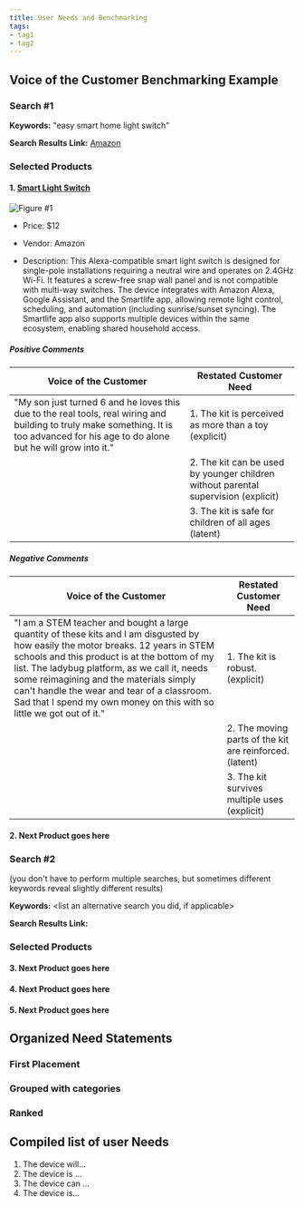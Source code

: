 ```yaml
---
title: User Needs and Benchmarking
tags:
- tag1
- tag2
---
```


## Voice of the Customer Benchmarking Example

### Search #1 

**Keywords:** "easy smart home light switch"

**Search Results Link:** [Amazon](https://www.amazon.com/s?k=smart+light+switch+without+wiring&hvadid=695446421747&hvdev=c&hvexpln=67&hvlocphy=9052798&hvnetw=g&hvocijid=17039396217182763043--&hvqmt=e&hvrand=17039396217182763043&hvtargid=kwd-868618125747&hydadcr=16968_13415660&mcid=528728187e7f399d8790b7e0d9b3419f&tag=googhydr-20&ref=pd_sl_7iexi8nbui_e_p67)
### Selected Products

#### 1. [Smart Light Switch](https://www.amazon.com/Switch-Assistant-Control-Required-Neutral/dp/B0B1HQJ56C/ref=sr_1_2_sspa?dib=eyJ2IjoiMSJ9.7R5YQQJFR_1Jxp2PtprGNvmVkJCaK0vGD9r6uKyRzCMBVusz9LvQGR7jE4jWeal8JU6eAwW32Ogvazn0hXS3_RXtRnv7nFp9n2vZbK_k7T1zR4g6wQjCF_BRDGUdTlwAzOQHtmpGG3HEPmVh5in83Bxya24WDnj4-SIP63f387AYPWn7GueUtFGhTMC_Dw-daSDuQ79RdCc6limZaIyYe6AFuNK3tpv6yJpEfRZClrRdODVwFdUX2nU_Q6AeUgYDanzNwBa4lQ1m9TuNt_v1mv10wPCMckmrZlrddGiyu6A.LEjeH2UScTcxEiZl8vTlfz6cEKp8H2MgYvo5FB8FMuo&dib_tag=se&hvadid=695446421747&hvdev=c&hvexpln=67&hvlocphy=9052798&hvnetw=g&hvocijid=17039396217182763043--&hvqmt=e&hvrand=17039396217182763043&hvtargid=kwd-868618125747&hydadcr=16968_13415660&keywords=smart%2Blight%2Bswitch%2Bwithout%2Bwiring&mcid=528728187e7f399d8790b7e0d9b3419f&qid=1757900535&sr=8-2-spons&sp_csd=d2lkZ2V0TmFtZT1zcF9hdGY&th=1) 

![Figure #1](https://m.media-amazon.com/images/I/41pZqCxrHVL._SX522_.jpg)



* Price: $12

* Vendor: Amazon

* Description: This Alexa-compatible smart light switch is designed for single-pole installations requiring a neutral wire and operates on 2.4GHz Wi-Fi. It features a screw-free snap wall panel and is not compatible with multi-way switches. The device integrates with Amazon Alexa, Google Assistant, and the Smartlife app, allowing remote light control, scheduling, and automation (including sunrise/sunset syncing). The Smartlife app also supports multiple devices within the same ecosystem, enabling shared household access.

##### Positive Comments

| Voice of the Customer                                                                                                                                                                  | Restated Customer Need                                                              |
| -------------------------------------------------------------------------------------------------------------------------------------------------------------------------------------- | ----------------------------------------------------------------------------------- |
| "My son just turned 6 and he loves this due to the real tools, real wiring and building to truly make something. It is too advanced for his age to do alone but he will grow into it." | 1.  The kit is perceived as more than a toy (explicit)                              |
|                                                                                                                                                                                        | 2.  The kit can be used by younger children without parental supervision (explicit) |
|                                                                                                                                                                                        | 3.  The kit is safe for children of all ages (latent)                               |

##### Negative Comments

| Voice of the Customer                                                                                                                                                                                                                                                                                                                                                                                | Restated Customer Need                                  |
| ---------------------------------------------------------------------------------------------------------------------------------------------------------------------------------------------------------------------------------------------------------------------------------------------------------------------------------------------------------------------------------------------------- | ------------------------------------------------------- |
| "I am a STEM teacher and bought a large quantity of these kits and I am disgusted by how easily the motor breaks. 12 years in STEM schools and this product is at the bottom of my list. The ladybug platform, as we call it, needs some reimagining and the materials simply can't handle the wear and tear of a classroom. Sad that I spend my own money on this with so little we got out of it." | 1.  The kit is robust. (explicit)                       |
|                                                                                                                                                                                                                                                                                                                                                                                                      | 2.  The moving parts of the kit are reinforced.(latent) |
|                                                                                                                                                                                                                                                                                                                                                                                                      | 3.  The kit survives multiple uses (explicit)           |

#### 2. Next Product goes here

### Search #2

(you don't have to perform multiple searches, but sometimes different keywords reveal slightly different results)

**Keywords:** <list an alternative search you did, if applicable>

**Search Results Link:** <add your link here>

### Selected Products

#### 3. Next Product goes here

#### 4. Next Product goes here

#### 5. Next Product goes here


## Organized Need Statements

### First Placement

### Grouped with categories

### Ranked

## Compiled list of user Needs

1. The device will...
1. The device is ...
1. The device can ...
100. The device is...